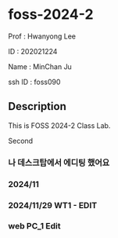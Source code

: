 # foss-2024-2

Prof : Hwanyong Lee

ID : 202021224

Name : MinChan Ju

ssh ID : foss090

## Description

This is FOSS 2024-2 Class Lab.

Second

### 나 데스크탑에서 에디팅 했어요

### 2024/11

### 2024/11/29 WT1 - EDIT

### web PC_1 Edit